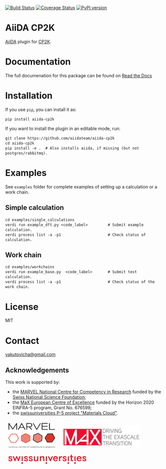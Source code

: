[![Build Status](https://travis-ci.org/aiidateam/aiida-cp2k.svg?branch=develop)](https://travis-ci.org/aiidateam/aiida-cp2k)
[![Coverage Status](https://coveralls.io/repos/github/aiidateam/aiida-cp2k/badge.svg?branch=develop)](https://coveralls.io/github/aiidateam/aiida-cp2k?branch=develop)
[![PyPI version](https://badge.fury.io/py/aiida-cp2k.svg)](https://badge.fury.io/py/aiida-cp2k)

# AiiDA CP2K
[AiiDA](http://www.aiida.net/) plugin for [CP2K](https://www.cp2k.org/).

# Documentation
The full documenation for this package can be found on [Read the Docs](https://aiida-cp2k.readthedocs.io/en/latest/)

# Installation

If you use `pip`, you can install it as: 
```
pip install aiida-cp2k
```

If you want to install the plugin in an editable mode, run:
```
git clone https://github.com/aiidateam/aiida-cp2k
cd aiida-cp2k
pip install -e .  # Also installs aiida, if missing (but not postgres/rabbitmq).
```

# Examples
See `examples` folder for complete examples of setting up a calculation or a work chain.

## Simple calculation
```shell
cd examples/single_calculations
verdi run example_dft.py <code_label>         # Submit example calculation.
verdi process list -a -p1                     # Check status of calculation.
```

## Work chain
```shell
cd examples/workchains
verdi run example_base.py  <code_label>       # Submit test calculation.
verdi process list -a -p1                     # Check status of the work chain.
```

# License
MIT


# Contact
yakutovicha@gmail.com


## Acknowledgements
This work is supported by:
* the [MARVEL National Centre for Competency in Research](http://nccr-marvel.ch) funded by the [Swiss National Science Foundation](http://www.snf.ch/en);
* the [MaX European Centre of Excellence](http://www.max-centre.eu/) funded by the Horizon 2020 EINFRA-5 program, Grant No. 676598;
* the [swissuniversities P-5 project "Materials Cloud"](https://www.materialscloud.org/swissuniversities).

<img src="miscellaneous/logos/MARVEL.png" alt="MARVEL" style="padding:10px;" width="150"/>
<img src="miscellaneous/logos/MaX.png" alt="MaX" style="padding:10px;" width="250"/>
<img src="miscellaneous/logos/swissuniversities.png" alt="swissuniversities" style="padding:10px;" width="250"/>
